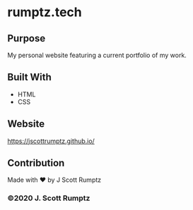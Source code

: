# rumptz.tech

## Purpose
My personal website featuring a current portfolio of my work.

## Built With
* HTML
* CSS

## Website
https://jscottrumptz.github.io/

## Contribution
Made with ❤️ by J Scott Rumptz

### ©️2020 J. Scott Rumptz 
